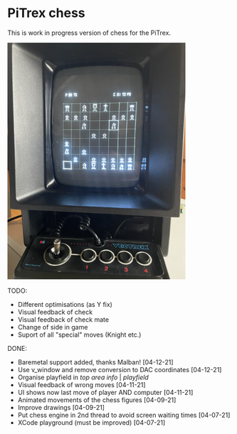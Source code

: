 # PiTrex chess

This is work in progress version of chess for the PiTrex. 

![Chess](assets/chess.png "Logo Title Text 1")


TODO:

- Different optimisations (as Y fix)
- Visual feedback of check
- Visual feedback of check mate
- Change of side in game
- Suport of all "special" moves (Knight etc.)


DONE:

- Baremetal support added, thanks Malban! [04-12-21]
- Use v_window and remove conversion to DAC coordinates [04-12-21]
- Organise playfield in *top area info* | *playfield* 
- Visual feedback of wrong moves [04-11-21]
- UI shows now last move of player AND computer [04-11-21]
- Animated movements of the chess figures [04-09-21]
- Improve drawings [04-09-21]
- Put chess engine in 2nd thread to avoid screen waiting times [04-07-21]
- XCode playground (must be improved) [04-07-21]
